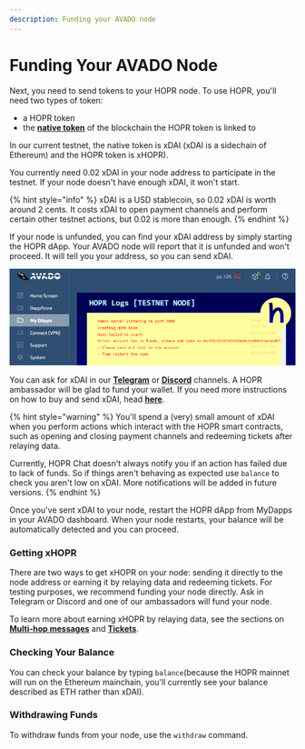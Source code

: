 ```yaml
---
description: Funding your AVADO node
---
```


# Funding Your AVADO Node

Next, you need to send tokens to your HOPR node. To use HOPR, you'll need two types of token: 

* a HOPR token
* the [**native token**](../core-concepts/native-tokens.md) of the blockchain the HOPR token is linked to

In our current testnet, the native token is xDAI \(xDAI is a sidechain of Ethereum\) and the HOPR token is xHOPR\).

You currently need 0.02 xDAI in your node address to participate in the testnet. If your node doesn't have enough xDAI, it won't start.

{% hint style="info" %}
xDAI is a USD stablecoin, so 0.02 xDAI is worth around 2 cents. It costs xDAI to open payment channels and perform certain other testnet actions, but 0.02 is more than enough.
{% endhint %}

If your node is unfunded, you can find your xDAI address by simply starting the HOPR dApp. Your AVADO node will report that it is unfunded and won't proceed. It will tell you your address, so you can send xDAI. 

![](../.gitbook/assets/avado-no-funds%20%282%29.png)

You can ask for xDAI in our [**Telegram**](https://t.me/hoprnet) or [**Discord**](https://discord.gg/dEAWC4G) channels. A HOPR ambassador will be glad to fund your wallet. If you need more instructions on how to buy and send xDAI, head [**here**](../core-concepts/native-tokens.md#getting-xdai).

{% hint style="warning" %}
You'll spend a \(very\) small amount of xDAI when you perform actions which interact with the HOPR smart contracts, such as opening and closing payment channels and redeeming tickets after relaying data.  
  
Currently, HOPR Chat doesn't always notify you if an action has failed due to lack of funds. So if things aren't behaving as expected use `balance` to check you aren't low on xDAI. More notifications will be added in future versions.
{% endhint %}

Once you've sent xDAI to your node, restart the HOPR dApp from MyDapps in your AVADO dashboard. When your node restarts, your balance will be automatically detected and you can proceed.

### Getting xHOPR

There are two ways to get xHOPR on your node: sending it directly to the node address or earning it by relaying data and redeeming tickets. For testing purposes, we recommend funding your node directly. Ask in Telegram or Discord and one of our ambassadors will fund your node.  
  
To learn more about earning xHOPR by relaying data, see the sections on [**Multi-hop messages**](sending-a-multi-hop-message.md) and [**Tickets**](../hopr-chat-tutorial/redeeming-tickets.md).

### Checking Your Balance

You can check your balance by typing `balance`\(because the HOPR mainnet will run on the Ethereum mainchain, you'll currently see your balance described as ETH rather than xDAI\).

### Withdrawing Funds

To withdraw funds from your node, use the `withdraw` command.




